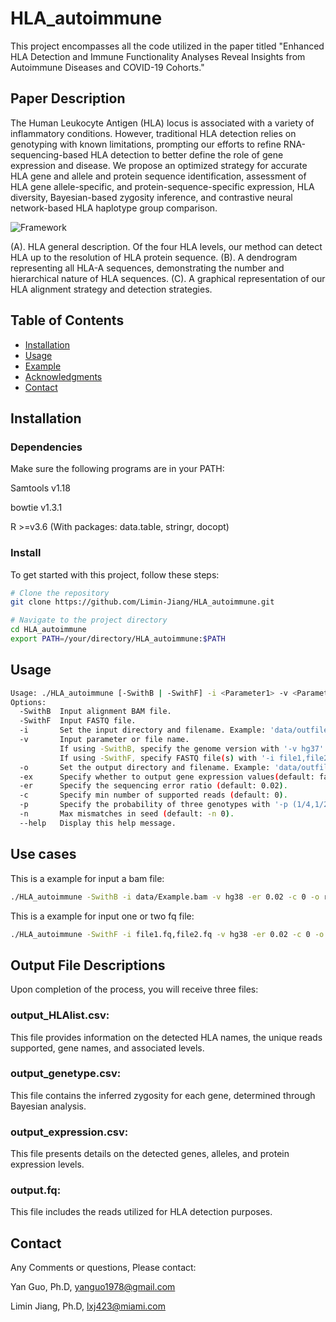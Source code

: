 # HLA_autoimmune
This project encompasses all the code utilized in the paper titled "Enhanced HLA Detection and Immune Functionality Analyses Reveal Insights from Autoimmune Diseases and COVID-19 Cohorts."

## Paper Description
The Human Leukocyte Antigen (HLA) locus is associated with a variety of inflammatory conditions. However, traditional HLA detection relies on genotyping with known limitations, prompting our efforts to refine RNA-sequencing-based HLA detection to better define the role of gene expression and disease. We propose an optimized strategy for accurate HLA gene and allele and protein sequence identification, assessment of HLA gene allele-specific, and protein-sequence-specific expression, HLA diversity, Bayesian-based zygosity inference, and contrastive neural network-based HLA haplotype group comparison. 

![Framework](https://github.com/Limin-Jiang/HLAdetector/blob/main/HLA_Figure1.jpg)

(A). HLA general description. Of the four HLA levels, our method can detect HLA up to the resolution of HLA protein sequence. (B). A dendrogram representing all HLA-A sequences, demonstrating the number and hierarchical nature of HLA sequences. (C). A graphical representation of our HLA alignment strategy and detection strategies. 

## Table of Contents

- [Installation](#installation)
- [Usage](#usage)
- [Example](#Example)
- [Acknowledgments](#acknowledgments)
- [Contact](#contact)

## Installation

###  Dependencies
Make sure the following programs are in your PATH:

Samtools v1.18

bowtie v1.3.1

R  >=v3.6 (With packages: data.table, stringr, docopt)

###  Install
To get started with this project, follow these steps:

```bash
# Clone the repository
git clone https://github.com/Limin-Jiang/HLA_autoimmune.git

# Navigate to the project directory
cd HLA_autoimmune
export PATH=/your/directory/HLA_autoimmune:$PATH
```



## Usage

```bash
Usage: ./HLA_autoimmune [-SwithB | -SwithF] -i <Parameter1> -v <Parameter2> -er <Parameter3> -c <Parameter4> -o <Parameter5>  -p <Parameter6> [-ex]
Options:
  -SwithB  Input alignment BAM file.  
  -SwithF  Input FASTQ file.  
  -i       Set the input directory and filename. Example: 'data/outfile.bam'.  
  -v       Input parameter or file name.  
           If using -SwithB, specify the genome version with '-v hg37' or '-v hg38'.           
           If using -SwithF, specify FASTQ file(s) with '-i file1,file2' (two files) or '-i file' (one file).           
  -o       Set the output directory and filename. Example: 'data/outfile'.  
  -ex      Specify whether to output gene expression values(default: false).  
  -er      Specify the sequencing error ratio (default: 0.02).  
  -c       Specify min number of supported reads (default: 0).  
  -p       Specify the probability of three genotypes with '-p (1/4,1/2,1/4)' (default: (1/3,1/3,1/3)).
  -n       Max mismatches in seed (default: -n 0). 
  --help   Display this help message.
```
## Use cases
This is a example for input a bam file:
```bash
./HLA_autoimmune -SwithB -i data/Example.bam -v hg38 -er 0.02 -c 0 -o results/output -ex
```

This is a example for input one or two fq file:
```bash
./HLA_autoimmune -SwithF -i file1.fq,file2.fq -v hg38 -er 0.02 -c 0 -o results/output -ex
```


## Output File Descriptions

Upon completion of the process, you will receive three files:

### output_HLAlist.csv: 

This file provides information on the detected HLA names, the unique reads supported, gene names, and associated levels.

### output_genetype.csv: 

This file contains the inferred zygosity for each gene, determined through Bayesian analysis.

### output_expression.csv: 

This file presents details on the detected genes, alleles, and protein expression levels.

### output.fq: 

This file includes the reads utilized for HLA detection purposes.




## Contact

Any Comments or questions, Please contact:

Yan Guo, Ph.D, yanguo1978@gmail.com

Limin Jiang, Ph.D, lxj423@miami.com
